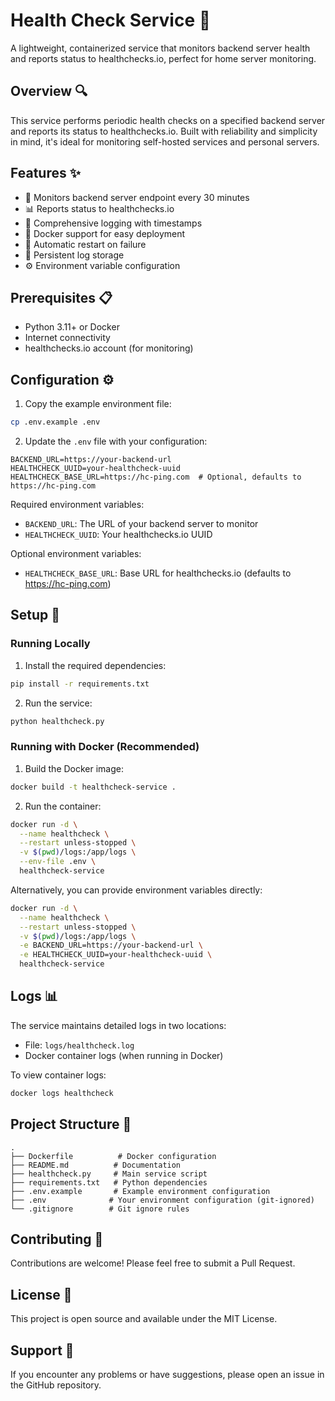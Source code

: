 # Health Check Service 🏥

A lightweight, containerized service that monitors backend server health and reports status to healthchecks.io, perfect for home server monitoring.

## Overview 🔍

This service performs periodic health checks on a specified backend server and reports its status to healthchecks.io. Built with reliability and simplicity in mind, it's ideal for monitoring self-hosted services and personal servers.

## Features ✨

- 🔄 Monitors backend server endpoint every 30 minutes
- 📊 Reports status to healthchecks.io
- 📝 Comprehensive logging with timestamps
- 🐳 Docker support for easy deployment
- 🔄 Automatic restart on failure
- 📁 Persistent log storage
- ⚙️ Environment variable configuration

## Prerequisites 📋

- Python 3.11+ or Docker
- Internet connectivity
- healthchecks.io account (for monitoring)

## Configuration ⚙️

1. Copy the example environment file:
```bash
cp .env.example .env
```

2. Update the `.env` file with your configuration:
```env
BACKEND_URL=https://your-backend-url
HEALTHCHECK_UUID=your-healthcheck-uuid
HEALTHCHECK_BASE_URL=https://hc-ping.com  # Optional, defaults to https://hc-ping.com
```

Required environment variables:
- `BACKEND_URL`: The URL of your backend server to monitor
- `HEALTHCHECK_UUID`: Your healthchecks.io UUID

Optional environment variables:
- `HEALTHCHECK_BASE_URL`: Base URL for healthchecks.io (defaults to https://hc-ping.com)

## Setup 🚀

### Running Locally

1. Install the required dependencies:
```bash
pip install -r requirements.txt
```

2. Run the service:
```bash
python healthcheck.py
```

### Running with Docker (Recommended)

1. Build the Docker image:
```bash
docker build -t healthcheck-service .
```

2. Run the container:
```bash
docker run -d \
  --name healthcheck \
  --restart unless-stopped \
  -v $(pwd)/logs:/app/logs \
  --env-file .env \
  healthcheck-service
```

Alternatively, you can provide environment variables directly:
```bash
docker run -d \
  --name healthcheck \
  --restart unless-stopped \
  -v $(pwd)/logs:/app/logs \
  -e BACKEND_URL=https://your-backend-url \
  -e HEALTHCHECK_UUID=your-healthcheck-uuid \
  healthcheck-service
```

## Logs 📊

The service maintains detailed logs in two locations:
- File: `logs/healthcheck.log`
- Docker container logs (when running in Docker)

To view container logs:
```bash
docker logs healthcheck
```

## Project Structure 📁

```
.
├── Dockerfile          # Docker configuration
├── README.md          # Documentation
├── healthcheck.py     # Main service script
├── requirements.txt   # Python dependencies
├── .env.example       # Example environment configuration
├── .env              # Your environment configuration (git-ignored)
└── .gitignore        # Git ignore rules
```

## Contributing 🤝

Contributions are welcome! Please feel free to submit a Pull Request.

## License 📄

This project is open source and available under the MIT License.

## Support 💬

If you encounter any problems or have suggestions, please open an issue in the GitHub repository.